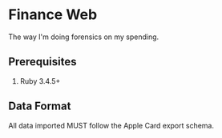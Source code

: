 # Finance Web

The way I'm doing forensics on my spending.

## Prerequisites

1. Ruby 3.4.5+

## Data Format

All data imported MUST follow the Apple Card export schema.
